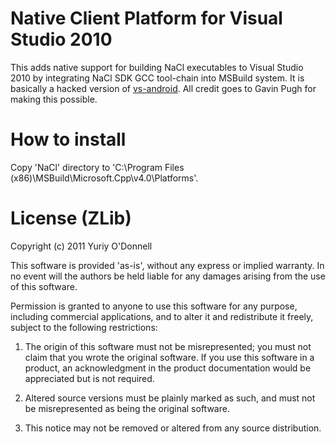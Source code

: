Native Client Platform for Visual Studio 2010
=============================================

This adds native support for building NaCl executables to Visual Studio 2010 by integrating NaCl SDK GCC tool-chain into MSBuild system.
It is basically a hacked version of [vs-android](http://code.google.com/p/vs-android/). 
All credit goes to Gavin Pugh for making this possible.

How to install
==============

Copy 'NaCl' directory to 'C:\Program Files (x86)\MSBuild\Microsoft.Cpp\v4.0\Platforms'.

License (ZLib)
==============

Copyright (c) 2011 Yuriy O'Donnell

This software is provided 'as-is', without any express or implied
warranty. In no event will the authors be held liable for any damages
arising from the use of this software.

Permission is granted to anyone to use this software for any purpose,
including commercial applications, and to alter it and redistribute it
freely, subject to the following restrictions:

   1. The origin of this software must not be misrepresented; you must not
   claim that you wrote the original software. If you use this software
   in a product, an acknowledgment in the product documentation would be
   appreciated but is not required.

   2. Altered source versions must be plainly marked as such, and must not be
   misrepresented as being the original software.

   3. This notice may not be removed or altered from any source
   distribution.


